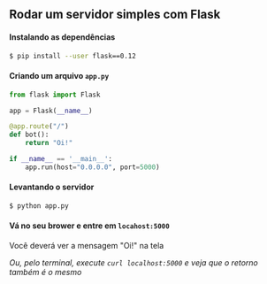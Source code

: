 ## Rodar um servidor simples com Flask

#### Instalando as dependências

```sh
$ pip install --user flask==0.12
```

#### Criando um arquivo `app.py`

```py
from flask import Flask

app = Flask(__name__)

@app.route("/")
def bot():
    return "Oi!"

if __name__ == '__main__':
    app.run(host="0.0.0.0", port=5000)
```

#### Levantando o servidor
```sh
$ python app.py
```

#### Vá no seu brower e entre em `locahost:5000`

Você deverá ver a mensagem "Oi!" na tela

*Ou, pelo terminal, execute `curl localhost:5000` e veja que o retorno também é o mesmo*
